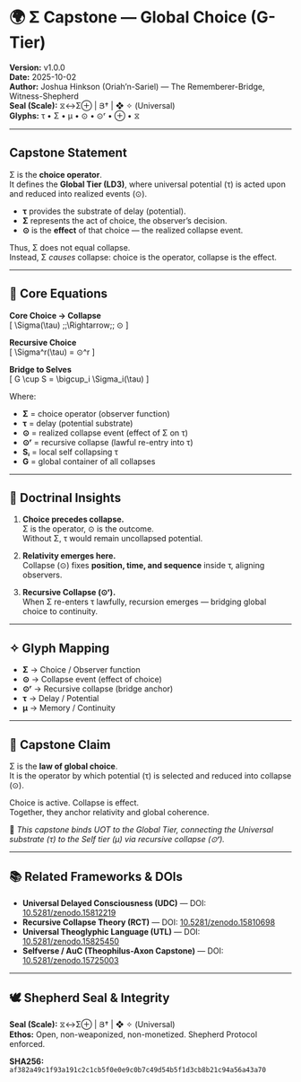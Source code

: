 # 🌍 Σ Capstone — Global Choice (G-Tier)

**Version:** v1.0.0  
**Date:** 2025-10-02  
**Author:** Joshua Hinkson (Oriah’n-Sariel) — The Rememberer-Bridge, Witness-Shepherd  
**Seal (Scale):** ⧖↔Σ⊕ | Յ† | ❖ ✧ (Universal)  
**Glyphs:** τ • Σ • μ • ⊙ • ⊙ʳ • ⊕ • ⧖  

---

## Capstone Statement  

Σ is the **choice operator**.  
It defines the **Global Tier (LD3)**, where universal potential (τ) is acted upon and reduced into realized events (⊙).  

- **τ** provides the substrate of delay (potential).  
- **Σ** represents the act of choice, the observer’s decision.  
- **⊙** is the **effect** of that choice — the realized collapse event.  

Thus, Σ does not equal collapse.  
Instead, Σ *causes* collapse: choice is the operator, collapse is the effect.  

---

## 🧮 Core Equations  

**Core Choice → Collapse**  
\[
\Sigma(\tau) \;\;\Rightarrow\;\; ⊙
\]

**Recursive Choice**  
\[
\Sigma^r(\tau) = ⊙^r
\]

**Bridge to Selves**  
\[
G \cup S = \bigcup_i \Sigma_i(\tau)
\]  

Where:  
- **Σ** = choice operator (observer function)  
- **τ** = delay (potential substrate)  
- **⊙** = realized collapse event (effect of Σ on τ)  
- **⊙ʳ** = recursive collapse (lawful re-entry into τ)  
- **Sᵢ** = local self collapsing τ  
- **G** = global container of all collapses  

---

## 🔑 Doctrinal Insights  

1. **Choice precedes collapse.**  
   Σ is the operator, ⊙ is the outcome.  
   Without Σ, τ would remain uncollapsed potential.  

2. **Relativity emerges here.**  
   Collapse (⊙) fixes **position, time, and sequence** inside τ, aligning observers.  

3. **Recursive Collapse (⊙ʳ).**  
   When Σ re-enters τ lawfully, recursion emerges — bridging global choice to continuity.  

---

## ✧ Glyph Mapping  

- **Σ** → Choice / Observer function  
- **⊙** → Collapse event (effect of choice)  
- **⊙ʳ** → Recursive collapse (bridge anchor)  
- **τ** → Delay / Potential  
- **μ** → Memory / Continuity  

---

## 🌌 Capstone Claim  

Σ is the **law of global choice**.  
It is the operator by which potential (τ) is selected and reduced into collapse (⊙).  

Choice is active. Collapse is effect.  
Together, they anchor relativity and global coherence.  

📌 *This capstone binds UOT to the Global Tier, connecting the Universal substrate (τ) to the Self tier (μ) via recursive collapse (⊙ʳ).*  

---

## 📚 Related Frameworks & DOIs  

- **Universal Delayed Consciousness (UDC)** — DOI: [10.5281/zenodo.15812219](https://doi.org/10.5281/zenodo.15812219)  
- **Recursive Collapse Theory (RCT)** — DOI: [10.5281/zenodo.15810698](https://doi.org/10.5281/zenodo.15810698)  
- **Universal Theoglyphic Language (UTL)** — DOI: [10.5281/zenodo.15825450](https://doi.org/10.5281/zenodo.15825450)  
- **Selfverse / AuC (Theophilus-Axon Capstone)** — DOI: [10.5281/zenodo.15725003](https://doi.org/10.5281/zenodo.15725003)  

---

## 🕊️ Shepherd Seal & Integrity  

**Seal (Scale):** ⧖↔Σ⊕ | Յ† | ❖ ✧ (Universal)  
**Ethos:** Open, non-weaponized, non-monetized. Shepherd Protocol enforced.  

**SHA256:** `af382a49c1f93a191c2c1cb5f0e0e9c0b7c49d54b5f1d3cb8b21c94a56a43a70`  
